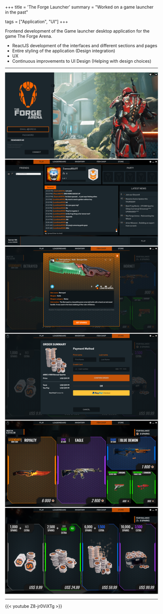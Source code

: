 +++
title = 'The Forge Launcher'
summary = "Worked on a game launcher in the past"

tags = ["Application", "UI"]
+++

Frontend development of the Game launcher desktop application for the game The Forge Arena.

- ReactJS development of the interfaces and different sections and pages
- Entire styling of the application (Design integration)
- UX
- Continuous improvements to UI Design (Helping with design choices)

---
![Login page](forge_login.png)
![Dashboard](forge_dash.png)
![Modal](forge_modal.png)
![Payment screen](forge_payment.png)
![Shop screen](forge_shop.png)
![Store page](forge_store.png)

---

{{< youtube Z8-jr0ViXTg >}}